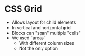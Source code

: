 # CSS Grid

- Allows layout for child elements
- In vertical and horizontal grid
- Blocks can "span" multiple "cells"
- We used "areas"
  - With different column sizes
  - Not the only option
